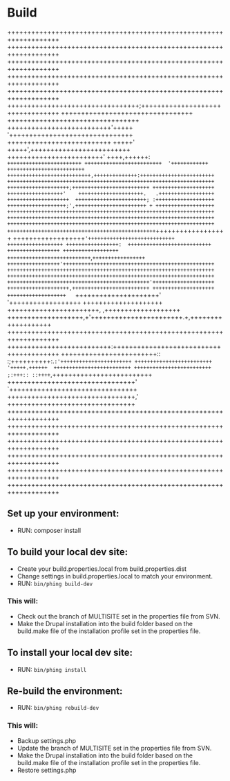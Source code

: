 # Build

+++++++++++++++++++++++++++++++++++++++++++++++++++++++++++++++++++
+++++++++++++++++++++++++++++++++++++++++++++++++++++++++++++++++++
+++++++++++++++++++++++++++++++++++++++++++++++++++++++++++++++++++
+++++++++++++++++++++++++++++++++++++++++++++++++++++++++++++++++++
+++++++++++++++++++++++++++++++++++++++++++++++++++++++++++++++++++
+++++++++++++++++++++++++++++++++;+++++++++++++++++++++++++++++++++
+++++++++++++++++++++++++++++++++ +++++++++++++++++++++++++++++++++
++++++++++++++++++++++++++'+++++   '+++++++++++++++++++++++++++++++
++++++++++++++++++++++++++ +++++'  +++++',+++++++++++++++++++++++++
++++++++++++++++++++++++'   ++++,++++++:  `++++++++++++++++++++++++
+++++++++++++++++++++++++  '++++++++++++  +++++++++++++++++++++++++
+++++++++++++++++++++++++++,++++++++++++++:++++++++++++++++++++++++
+++++++++++++++++++++++++++++++++++++++++++++++++++++++++++++++++++
++++++++++++++++++++;+++++++++++++++++++++++++ ++++++++++++++++++++
++++++++++++++++++'    +++++++++++++++++++++.   .++++++++++++++++++
++++++++++++++++++++  +++++++++++++++++++++++; :+++++++++++++++++++
+++++++++++++++++++;',+++++++++++++++++++++++ + +++++++++++++++++++
+++++++++++++++++++++++++++++++++++++++++++++++++++++++++++++++++++
+++++++++++++++++++++++++++++++++++++++++++++++++++++++++++++++++++
+++++++++++++++++++++++++++++++++++++++++++++++++++++++++++++++++++
++++++++++++++++++++++++++++++++++++++++++++++++`++++++++++++++++++
++++++++++++++++++`'++++++++++++++++++++++++++++ ++++++++++++++++++
+++++++++++++++++:  +++++++++++++++++++++++++++   +++++++++++++++++
++++++++++++++++++  +++++++++++++++++++++++++++`,`+++++++++++++++++
+++++++++++++++++'+++++++++++++++++++++++++++++++++++++++++++++++++
+++++++++++++++++++++++++++++++++++++++++++++++++++++++++++++++++++
+++++++++++++++++++++++++++++++++++++++++++++++++++++++++++++++++++
++++++++++++++++++++++++++++++++++++++++++++++'++++++++++++++++++++
++++++++++++++++++++,+++++++++++++++++++++++++ ++++++++++++++++++++
+++++++++++++++++++   `+++++++++++++++++++++'   '++++++++++++++++++
++++++++++++++++++++  +++++++++++++++++++++++, ,+++++++++++++++++++
+++++++++++++++++++,+'+++++++++++++++++++++++.+,+++++++++++++++++++
+++++++++++++++++++++++++++++++++++++++++++++++++++++++++++++++++++
++++++++++++++++++++++++++:++++++++++++++++++++++++++++++++++++++++
++++++++++++++++++++++++:: :;++++++++++:.`:'+++++++++++++++++++++++
+++++++++++++++++++++++++  '+++++.++++++  +++++++++++++++++++++++++
+++++++++++++++++++++++++ ;:+++:: ::++++`,+++++++++++++++++++++++++
++++++++++++++++++++++++++++++++' `++++++++++++++++++++++++++++++++
++++++++++++++++++++++++++++++++,' ++++++++++++++++++++++++++++++++
+++++++++++++++++++++++++++++++++++++++++++++++++++++++++++++++++++
+++++++++++++++++++++++++++++++++++++++++++++++++++++++++++++++++++
+++++++++++++++++++++++++++++++++++++++++++++++++++++++++++++++++++
+++++++++++++++++++++++++++++++++++++++++++++++++++++++++++++++++++
+++++++++++++++++++++++++++++++++++++++++++++++++++++++++++++++++++
+++++++++++++++++++++++++++++++++++++++++++++++++++++++++++++++++++


## Set up your environment:

*   RUN: composer install


## To build your local dev site:

*   Create your build.properties.local from build.properties.dist
*   Change settings in build.properties.local to match your environment.
*   RUN: <code>bin/phing build-dev</code>

### This will:

*   Check out the branch of MULTISITE set in the properties file from SVN.
*   Make the Drupal installation into the build folder based on the build.make file of the installation profile set in the properties file.

## To install your local dev site:

*   RUN: <code>bin/phing install</code>

## Re-build the environment:

*   RUN: <code>bin/phing rebuild-dev</code>

### This will:

*   Backup settings.php
*   Update the branch of MULTISITE set in the properties file from SVN.
*   Make the Drupal installation into the build folder based on the build.make file of the installation profile set in the properties file.
*   Restore settings.php
